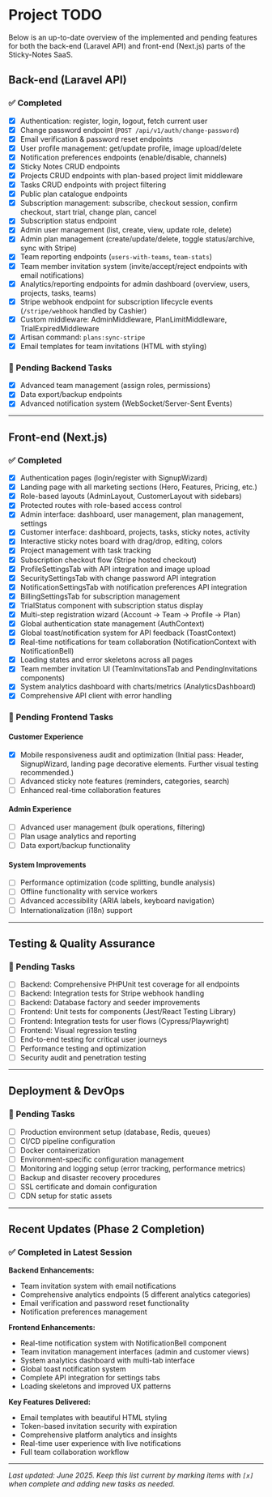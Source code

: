# Project TODO

Below is an up-to-date overview of the implemented and pending features for both the back-end (Laravel API) and front-end (Next.js) parts of the Sticky-Notes SaaS.

## Back-end (Laravel API)

### ✅ Completed
- [x] Authentication: register, login, logout, fetch current user
- [x] Change password endpoint (`POST /api/v1/auth/change-password`)
- [x] Email verification & password reset endpoints
- [x] User profile management: get/update profile, image upload/delete
- [x] Notification preferences endpoints (enable/disable, channels)
- [x] Sticky Notes CRUD endpoints
- [x] Projects CRUD endpoints with plan-based project limit middleware
- [x] Tasks CRUD endpoints with project filtering
- [x] Public plan catalogue endpoints
- [x] Subscription management: subscribe, checkout session, confirm checkout, start trial, change plan, cancel
- [x] Subscription status endpoint
- [x] Admin user management (list, create, view, update role, delete)
- [x] Admin plan management (create/update/delete, toggle status/archive, sync with Stripe)
- [x] Team reporting endpoints (`users-with-teams`, `team-stats`)
- [x] Team member invitation system (invite/accept/reject endpoints with email notifications)
- [x] Analytics/reporting endpoints for admin dashboard (overview, users, projects, tasks, teams)
- [x] Stripe webhook endpoint for subscription lifecycle events (`/stripe/webhook` handled by Cashier)
- [x] Custom middleware: AdminMiddleware, PlanLimitMiddleware, TrialExpiredMiddleware
- [x] Artisan command: `plans:sync-stripe`
- [x] Email templates for team invitations (HTML with styling)

### 📝 Pending Backend Tasks
- [x] Advanced team management (assign roles, permissions)
- [x] Data export/backup endpoints
- [x] Advanced notification system (WebSocket/Server-Sent Events)

---

## Front-end (Next.js)

### ✅ Completed
- [x] Authentication pages (login/register with SignupWizard)
- [x] Landing page with all marketing sections (Hero, Features, Pricing, etc.)
- [x] Role-based layouts (AdminLayout, CustomerLayout with sidebars)
- [x] Protected routes with role-based access control
- [x] Admin interface: dashboard, user management, plan management, settings
- [x] Customer interface: dashboard, projects, tasks, sticky notes, activity
- [x] Interactive sticky notes board with drag/drop, editing, colors
- [x] Project management with task tracking
- [x] Subscription checkout flow (Stripe hosted checkout)
- [x] ProfileSettingsTab with API integration and image upload
- [x] SecuritySettingsTab with change password API integration
- [x] NotificationSettingsTab with notification preferences API integration
- [x] BillingSettingsTab for subscription management
- [x] TrialStatus component with subscription status display
- [x] Multi-step registration wizard (Account → Team → Profile → Plan)
- [x] Global authentication state management (AuthContext)
- [x] Global toast/notification system for API feedback (ToastContext)
- [x] Real-time notifications for team collaboration (NotificationContext with NotificationBell)
- [x] Loading states and error skeletons across all pages
- [x] Team member invitation UI (TeamInvitationsTab and PendingInvitations components)
- [x] System analytics dashboard with charts/metrics (AnalyticsDashboard)
- [x] Comprehensive API client with error handling

### 📝 Pending Frontend Tasks

#### Customer Experience
- [x] Mobile responsiveness audit and optimization (Initial pass: Header, SignupWizard, landing page decorative elements. Further visual testing recommended.)
- [ ] Advanced sticky note features (reminders, categories, search)
- [ ] Enhanced real-time collaboration features

#### Admin Experience  
- [ ] Advanced user management (bulk operations, filtering)
- [ ] Plan usage analytics and reporting
- [ ] Data export/backup functionality

#### System Improvements
- [ ] Performance optimization (code splitting, bundle analysis)
- [ ] Offline functionality with service workers
- [ ] Advanced accessibility (ARIA labels, keyboard navigation)
- [ ] Internationalization (i18n) support

---

## Testing & Quality Assurance

### 📝 Pending Tasks
- [ ] Backend: Comprehensive PHPUnit test coverage for all endpoints
- [ ] Backend: Integration tests for Stripe webhook handling
- [ ] Backend: Database factory and seeder improvements
- [ ] Frontend: Unit tests for components (Jest/React Testing Library)
- [ ] Frontend: Integration tests for user flows (Cypress/Playwright)
- [ ] Frontend: Visual regression testing
- [ ] End-to-end testing for critical user journeys
- [ ] Performance testing and optimization
- [ ] Security audit and penetration testing

---

## Deployment & DevOps

### 📝 Pending Tasks
- [ ] Production environment setup (database, Redis, queues)
- [ ] CI/CD pipeline configuration
- [ ] Docker containerization
- [ ] Environment-specific configuration management
- [ ] Monitoring and logging setup (error tracking, performance metrics)
- [ ] Backup and disaster recovery procedures
- [ ] SSL certificate and domain configuration
- [ ] CDN setup for static assets

---

## Recent Updates (Phase 2 Completion)

### ✅ Completed in Latest Session
**Backend Enhancements:**
- Team invitation system with email notifications
- Comprehensive analytics endpoints (5 different analytics categories)
- Email verification and password reset functionality
- Notification preferences management

**Frontend Enhancements:**
- Real-time notification system with NotificationBell component
- Team invitation management interfaces (admin and customer views)
- System analytics dashboard with multi-tab interface
- Global toast notification system
- Complete API integration for settings tabs
- Loading skeletons and improved UX patterns

**Key Features Delivered:**
- Email templates with beautiful HTML styling
- Token-based invitation security with expiration
- Comprehensive platform analytics and insights
- Real-time user experience with live notifications
- Full team collaboration workflow

---

_Last updated: June 2025. Keep this list current by marking items with `[x]` when complete and adding new tasks as needed._